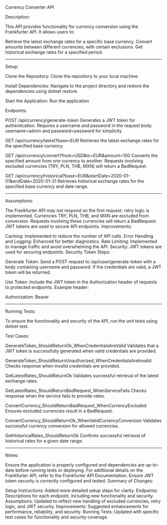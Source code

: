 ﻿Currency Converter API

Description:

This API provides functionality for currency conversion using the Frankfurter API. It allows users to:

Retrieve the latest exchange rates for a specific base currency.
Convert amounts between different currencies, with certain exclusions.
Get historical exchange rates for a specified period.

----------------------------------------------------------------------------
 
Setup:

Clone the Repository:
Clone the repository to your local machine.

Install Dependencies:
Navigate to the project directory and restore the dependencies using dotnet restore.

Start the Application:
Run the application

Endpoints:

POST /api/currency/generate-token
Generates a JWT token for authentication. Requires a username and password in the request body.
username=admin and password=password for simplicity

GET /api/currency/latest?base=EUR
Retrieves the latest exchange rates for the specified base currency.

GET /api/currency/convert?from=USD&to=EUR&amount=100
Converts the specified amount from one currency to another. Requests involving excluded currencies (TRY, PLN, THB, MXN) will return a BadRequest.

GET /api/currency/historical?base=EUR&startDate=2020-01-01&endDate=2020-01-31
Retrieves historical exchange rates for the specified base currency and date range.

----------------------------------------------------------------

Assumptions:

The Frankfurter API may not respond on the first request; retry logic is implemented.
Currencies TRY, PLN, THB, and MXN are excluded from conversion. Requests involving these currencies will return a BadRequest.
JWT tokens are used to secure API endpoints.
Improvements:

Caching: Implemented to reduce the number of API calls.
Error Handling and Logging: Enhanced for better diagnostics.
Rate Limiting: Implemented to manage traffic and avoid overwhelming the API.
Security: JWT tokens are used for securing endpoints.
Security Token Steps:

Generate Token:
Send a POST request to /api/user/generate-token with a body containing username and password. If the credentials are valid, a JWT token will be returned.

Use Token:
Include the JWT token in the Authorization header of requests to protected endpoints. Example header:

Authorization: Bearer <your-jwt-token>

--------------------------------------------------------------
 
Running Tests:

To ensure the functionality and security of the API, run the unit tests using dotnet test.

Test Cases:

GenerateToken_ShouldReturnOk_WhenCredentialsAreValid
Validates that a JWT token is successfully generated when valid credentials are provided.

GenerateToken_ShouldReturnUnauthorized_WhenCredentialsAreInvalid
Checks response when invalid credentials are provided.

GetLatestRates_ShouldReturnOk
Validates successful retrieval of the latest exchange rates.

GetLatestRates_ShouldReturnBadRequest_WhenServiceFails
Checks response when the service fails to provide rates.

ConvertCurrency_ShouldReturnBadRequest_WhenCurrencyExcluded
Ensures excluded currencies result in a BadRequest.

ConvertCurrency_ShouldReturnOk_WhenValidCurrencyConversion
Validates successful currency conversion for allowed currencies.

GetHistoricalRates_ShouldReturnOk
Confirms successful retrieval of historical rates for a given date range.

---------------------------------------------------------------------

Notes:

Ensure the application is properly configured and dependencies are up-to-date before running tests or deploying.
For additional details on the Frankfurter API, refer to the Frankfurter API Documentation.
Ensure JWT token security is correctly configured and tested.
Summary of Changes:

Setup Instructions: Added more detailed setup steps for clarity.
Endpoints: Descriptions for each endpoint, including new functionality and security.
Assumptions: Updated to reflect new handling of excluded currencies, retry logic, and JWT security.
Improvements: Suggested enhancements for performance, reliability, and security.
Running Tests: Updated with specific test cases for functionality and security coverage.
